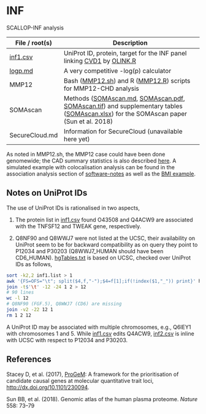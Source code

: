# INF
SCALLOP-INF analysis

File / root(s)  | Description
---------|---------------------------------------------------------------------------------------------------------------------
[inf1.csv](doc/inf1.csv) | UniProt ID, protein, target for the INF panel linking [CVD1](doc/cvd1.txt) by [OLINK.R](doc/OLINK.R)
[logp.md](doc/logp.md) | A very competitive -log(p) calculator
MMP12 | Bash ([MMP12.sh](doc/MMP12.sh)) and R ([MMP12.R](doc/MMP12.R)) scripts for MMP12-CHD analysis
SOMAscan | Methods ([SOMAscan.md](doc/SOMAscan.md), [SOMAscan.pdf](doc/SOMAscan.pdf), [SOMAscan.tif](doc/SOMAscan.tif)) and supplementary tables ([SOMAscan.xlsx](doc/SOMAscan.xlsx)) for the SOMAscan paper (Sun et al. 2018)
SecureCloud.md | Information for SecureCloud (unavailable here yet)

As noted in MMP12.sh, the MMP12 case could have been done genomewide; the CAD summary statistics is also described 
[here](https://github.com/jinghuazhao/Omics-analysis/tree/master/CAD). A simulated example with colocalisation analysis can be found
in the association analysis section of [software-notes](https://github.com/jinghuazhao/software-notes) as well as the [BMI
example](https://github.com/jinghuazhao/Omics-analysis/tree/master/BMI).

## Notes on UniProt IDs

The use of UniProt IDs is rationalised in two aspects,

1. The protein list in [inf1.csv](doc/inf1.csv) found O43508 and Q4ACW9 are associated with the TNFSF12 and TWEAK gene, respectively.

2. Q8NF90 and Q8WWJ7 were not listed at the UCSC, their availability on UniProt seem to be for backward compatibility as on query they 
point to P12034 and P30203 (Q8WWJ7_HUMAN should have been CD6_HUMAN). [hgTables.txt](doc/hgTables.txt) is based on UCSC, checked over
UniProt IDs as follows,
```bash
sort -k2,2 inf1.list > 1
awk '{FS=OFS="\t"; split($4,f,"-");$4=f[1];if(!index($1,"_")) print}' hgTables.txt | sort -k4,4 > 2
join -t$'\t' -12 -24 1 2 > 12
# 90 lines
wc -l 12
# Q8NF90 (FGF.5), Q8WWJ7 (CD6) are missing
join -v2 -22 12 1
rm 1 2 12
```
A UniProt ID may be associated with multiple chromosomes, e.g., Q6IEY1 with chromosomes 1 and 5. While [inf1.csv](doc/inf1.csv) 
edits Q4ACW9, [inf2.csv](doc/inf2.csv) is inline with UCSC with respect to P12034 and P30203.

## References

Stacey D, et al. (2017), [ProGeM](https://github.com/ds763/ProGeM): A framework for the prioritisation of candidate causal genes at molecular 
quantitative trait loci, http://dx.doi.org/10.1101/230094.

Sun BB, et al. (2018). Genomic atlas of the human plasma proteome. *Nature* 558: 73–79
